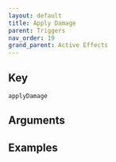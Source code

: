 ```yaml
---
layout: default
title: Apply Damage
parent: Triggers
nav_order: 19
grand_parent: Active Effects
---
```

## Key

`applyDamage`

## Arguments 

## Examples

